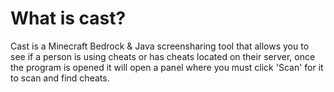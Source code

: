 # What is cast?
Cast is a Minecraft Bedrock & Java screensharing tool that allows you to see if a person is using cheats or has cheats located on their server, once the program is opened it will open a panel where you must click 'Scan' for it to scan and find cheats.
